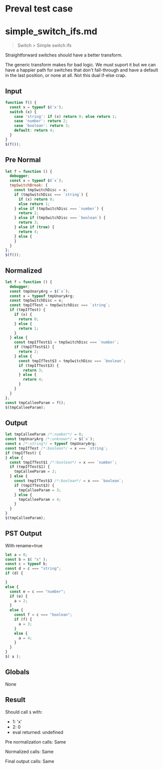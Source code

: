 # Preval test case

# simple_switch_ifs.md

> Switch > Simple switch ifs

Straightforward switches should have a better transform.

The generic transform makes for bad logic. We must suport it but we can have
a happier path for switches that don't fall-through and have a default in the
last position, or none at all. Not this dual if-else crap.

## Input

`````js filename=intro
function f() {
  const x = typeof $('x');
  switch (x) {
    case 'string': if (x) return 0; else return 1;
    case 'number': return 2;
    case 'boolean': return 3;
    default: return 4;
  }
}
$(f());
`````

## Pre Normal


`````js filename=intro
let f = function () {
  debugger;
  const x = typeof $(`x`);
  tmpSwitchBreak: {
    const tmpSwitchDisc = x;
    if (tmpSwitchDisc === `string`) {
      if (x) return 0;
      else return 1;
    } else if (tmpSwitchDisc === `number`) {
      return 2;
    } else if (tmpSwitchDisc === `boolean`) {
      return 3;
    } else if (true) {
      return 4;
    } else {
    }
  }
};
$(f());
`````

## Normalized


`````js filename=intro
let f = function () {
  debugger;
  const tmpUnaryArg = $(`x`);
  const x = typeof tmpUnaryArg;
  const tmpSwitchDisc = x;
  const tmpIfTest = tmpSwitchDisc === `string`;
  if (tmpIfTest) {
    if (x) {
      return 0;
    } else {
      return 1;
    }
  } else {
    const tmpIfTest$1 = tmpSwitchDisc === `number`;
    if (tmpIfTest$1) {
      return 2;
    } else {
      const tmpIfTest$3 = tmpSwitchDisc === `boolean`;
      if (tmpIfTest$3) {
        return 3;
      } else {
        return 4;
      }
    }
  }
};
const tmpCalleeParam = f();
$(tmpCalleeParam);
`````

## Output


`````js filename=intro
let tmpCalleeParam /*:number*/ = 0;
const tmpUnaryArg /*:unknown*/ = $(`x`);
const x /*:string*/ = typeof tmpUnaryArg;
const tmpIfTest /*:boolean*/ = x === `string`;
if (tmpIfTest) {
} else {
  const tmpIfTest$1 /*:boolean*/ = x === `number`;
  if (tmpIfTest$1) {
    tmpCalleeParam = 2;
  } else {
    const tmpIfTest$3 /*:boolean*/ = x === `boolean`;
    if (tmpIfTest$3) {
      tmpCalleeParam = 3;
    } else {
      tmpCalleeParam = 4;
    }
  }
}
$(tmpCalleeParam);
`````

## PST Output

With rename=true

`````js filename=intro
let a = 0;
const b = $( "x" );
const c = typeof b;
const d = c === "string";
if (d) {

}
else {
  const e = c === "number";
  if (e) {
    a = 2;
  }
  else {
    const f = c === "boolean";
    if (f) {
      a = 3;
    }
    else {
      a = 4;
    }
  }
}
$( a );
`````

## Globals

None

## Result

Should call `$` with:
 - 1: 'x'
 - 2: 0
 - eval returned: undefined

Pre normalization calls: Same

Normalized calls: Same

Final output calls: Same

